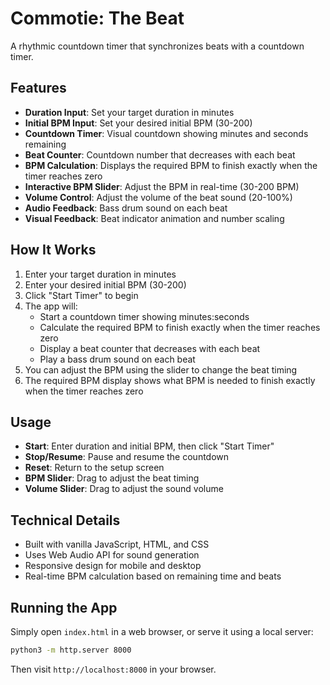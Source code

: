# Commotie: The Beat

A rhythmic countdown timer that synchronizes beats with a countdown timer.

## Features

- **Duration Input**: Set your target duration in minutes
- **Initial BPM Input**: Set your desired initial BPM (30-200)
- **Countdown Timer**: Visual countdown showing minutes and seconds remaining
- **Beat Counter**: Countdown number that decreases with each beat
- **BPM Calculation**: Displays the required BPM to finish exactly when the timer reaches zero
- **Interactive BPM Slider**: Adjust the BPM in real-time (30-200 BPM)
- **Volume Control**: Adjust the volume of the beat sound (20-100%)
- **Audio Feedback**: Bass drum sound on each beat
- **Visual Feedback**: Beat indicator animation and number scaling

## How It Works

1. Enter your target duration in minutes
2. Enter your desired initial BPM (30-200)
3. Click "Start Timer" to begin
4. The app will:
   - Start a countdown timer showing minutes:seconds
   - Calculate the required BPM to finish exactly when the timer reaches zero
   - Display a beat counter that decreases with each beat
   - Play a bass drum sound on each beat
5. You can adjust the BPM using the slider to change the beat timing
6. The required BPM display shows what BPM is needed to finish exactly when the timer reaches zero

## Usage

- **Start**: Enter duration and initial BPM, then click "Start Timer"
- **Stop/Resume**: Pause and resume the countdown
- **Reset**: Return to the setup screen
- **BPM Slider**: Drag to adjust the beat timing
- **Volume Slider**: Drag to adjust the sound volume

## Technical Details

- Built with vanilla JavaScript, HTML, and CSS
- Uses Web Audio API for sound generation
- Responsive design for mobile and desktop
- Real-time BPM calculation based on remaining time and beats

## Running the App

Simply open `index.html` in a web browser, or serve it using a local server:

```bash
python3 -m http.server 8000
```

Then visit `http://localhost:8000` in your browser.
